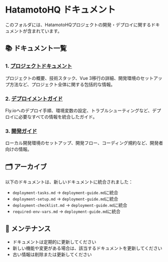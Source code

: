 # HatamotoHQ ドキュメント

このフォルダには、HatamotoHQプロジェクトの開発・デプロイに関するドキュメントが含まれています。

## 📚 ドキュメント一覧

### 1. [プロジェクトドキュメント](./project-documentation.md)
プロジェクトの概要、技術スタック、Vue 3移行の詳細、開発環境のセットアップ方法など、プロジェクト全体に関する包括的な情報。

### 2. [デプロイメントガイド](./deployment-guide.md)
Fly.ioへのデプロイ手順、環境変数の設定、トラブルシューティングなど、デプロイに必要なすべての情報を統合したガイド。

### 3. [開発ガイド](./development-guide.md)
ローカル開発環境のセットアップ、開発フロー、コーディング規約など、開発者向けの情報。

## 🗂️ アーカイブ

以下のドキュメントは、新しいドキュメントに統合されました：
- `deployment-tasks.md` → `deployment-guide.md`に統合
- `deployment-setup.md` → `deployment-guide.md`に統合
- `deployment-checklist.md` → `deployment-guide.md`に統合
- `required-env-vars.md` → `deployment-guide.md`に統合

## 📝 メンテナンス

- ドキュメントは定期的に更新してください
- 新しい機能や変更がある場合は、該当するドキュメントを更新してください
- 古い情報は削除または更新してください 